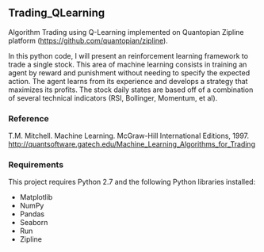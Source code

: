 ## Trading_QLearning

Algorithm Trading using Q-Learning implemented on Quantopian Zipline platform (https://github.com/quantopian/zipline).

In this python code, I will present an reinforcement learning framework to trade a single stock. This area of machine learning consists in training an agent by reward and punishment without needing to specify the expected action. The agent learns from its experience and develops a strategy that maximizes its profits. The stock daily states are based off of a combination of several technical indicators (RSI, Bollinger, Momentum, et al).

### Reference

T.M. Mitchell. Machine Learning. McGraw-Hill International Editions, 1997. 
http://quantsoftware.gatech.edu/Machine_Learning_Algorithms_for_Trading

### Requirements

This project requires Python 2.7 and the following Python libraries installed:
* Matplotlib 
* NumPy 
* Pandas 
* Seaborn 
* Run 
* Zipline
